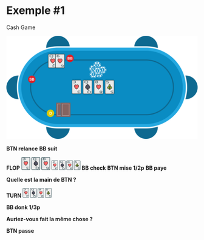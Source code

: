 # Exemple #1

Cash Game

![](../img/pkr/2018-07-30-donk-turn.svg)

**BTN relance**
**BB suit**

**FLOP**
<img src="../img/pkr/2018-07-30-donk-turn-flop.png" width="15%" height="15%" />
<img src="../img/pkr/2018-07-30-donk-turn-turn.png" width="15%" height="15%" />
**BB check**
**BTN mise 1/2p**
**BB paye**

**Quelle est la main de BTN ?**

**TURN**
<img src="../img/pkr/2018-07-30-donk-turn-turn.png" width="15%" height="15%" />

**BB donk 1/3p**

**Auriez-vous fait la même chose ?**

**BTN passe**
<!--stackedit_data:
eyJoaXN0b3J5IjpbMTAwMTM0MDk4NywtMzM5NjEwODY1LC04Mj
A2NDYxNTksNTU2NDgxMTc1XX0=
-->